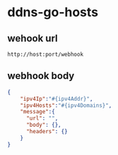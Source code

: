# ddns-go-hosts

## wehook url
```
http://host:port/webhook
```

## webhook body
```json
{
    "ipv4Ip":"#{ipv4Addr}",
    "ipv4Hosts":"#{ipv4Domains}",
    "message":{
      "url": "",
      "body": {},
      "headers": {}
    } 
}
```